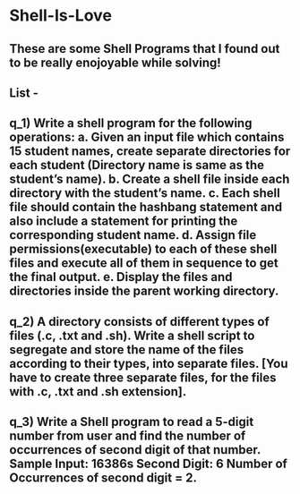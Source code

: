 # Shell-Is-Love

## These are some Shell Programs that I found out to be really enojoyable while solving!

## List -

## q_1) Write a shell program for the following operations: a. Given an input file which contains 15 student names, create separate directories for each student (Directory name is same as the student’s name). b. Create a shell file inside each directory with the student’s name. c. Each shell file should contain the hashbang statement and also include a statement for printing the corresponding student name. d. Assign file permissions(executable) to each of these shell files and execute all of them in sequence to get the final output. e. Display the files and directories inside the parent working directory.

## q_2) A directory consists of different types of files (.c, .txt and .sh). Write a shell script to segregate and store the name of the files according to their types, into separate files. [You have to create three separate files, for the files with .c, .txt and .sh extension].

## q_3) Write a Shell program to read a 5-digit number from user and find the number of occurrences of second digit of that number. Sample Input: 16386s Second Digit: 6 Number of Occurrences of second digit = 2.
